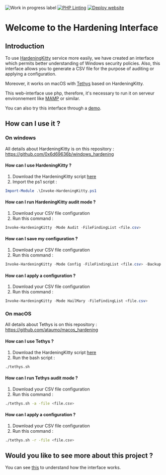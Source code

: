 ![Work in progress label](https://img.shields.io/badge/-Work%20in%20progress-yellow)
[![PHP Linting](https://github.com/ataumo/windows_hardening_interface/actions/workflows/phplint.yml/badge.svg)](https://github.com/ataumo/windows_hardening_interface/actions/workflows/phplint.yml)
[![Deploy website](https://github.com/ataumo/policies_hardening_interface/actions/workflows/ftp-deploy.yml/badge.svg)](https://github.com/ataumo/policies_hardening_interface/actions/workflows/ftp-deploy.yml)

# Welcome to the Hardening Interface

## Introduction

To use [HardeningKitty](https://github.com/0x6d69636b/windows_hardening) service more easily, we have created an interface which permits better understanding of Windows security policies. Also, this interface allows you to generate a CSV file for the purpose of auditing or applying a configuration.

Moreover, it works on macOS with [Tethys](https://github.com/ataumo/macos_hardening) based on HardeningKitty.

This web-interface use php, therefore, it's necessary to run it on serveur environnement like [MAMP](https://www.mamp.info/en/downloads/) or similar.

You can also try this interface through a [demo](https://ataumo-photo.fr/policies_hardening_interface/).

## How can I use it ?

### On windows

All details about HardeningKitty is on this repository : https://github.com/0x6d69636b/windows_hardening

#### How can I use HardeningKitty ?

1. Download the HardeningKitty script [here](https://github.com/0x6d69636b/windows_hardening)
2. Import the ps1 script :
```powershell
Import-Module .\Invoke-HardeningKitty.ps1
```

#### How can I run HardeningKitty audit mode ?

1. Download your CSV file configuration
2. Run this command :
```powershell
Invoke-HardeningKitty -Mode Audit -FileFindingList <file.csv>
```

#### How can I save my configuration ?

1. Download your CSV file configuration
2. Run this command :
```powershell
Invoke-HardeningKitty -Mode Config -FileFindingList <file.csv> -Backup
```

#### How can I apply a configuration ?

1. Download your CSV file configuration
2. Run this command :
```powershell
Invoke-HardeningKitty -Mode HailMary -FileFindingList <file.csv>
```

### On macOS

All details about Tethys is on this repository : https://github.com/ataumo/macos_hardening

#### How can I use Tethys ?

1. Download the HardeningKitty script [here](https://github.com/ataumo/macos_hardening)
2. Run the bash script :
```bash
./tethys.sh
```

#### How can I run Tethys audit mode ?

1. Download your CSV file configuration
2. Run this command :
```bash
./tethys.sh -a -file <file.csv>
```

#### How can I apply a configuration ?

1. Download your CSV file configuration
2. Run this command :
```bash
./tethys.sh -r -file <file.csv>
```

## Would you like to see more about this project ?

You can see [this](https://github.com/ataumo/windows_hardening_interface/tree/main/interface) to understand how the interface works.
